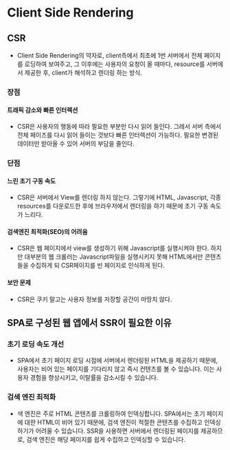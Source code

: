 # Client Side Rendering

## CSR

- Client Side Rendering의 약자로, client측에서 최초에 1번 서버에서 전체 페이지를 로딩하여 보여주고, 그 이후에는 사용자의 요청이 올 때마다, resource를 서버에서 제공한 후, client가 해석하고 렌더링 하는 방식.

### 장점

#### 트래픽 감소와 빠른 인터렉션

- CSR은 사용자의 행동에 따라 필요한 부분만 다시 읽어 들인다. 그레서 서버 측에서 전체 페이즈를 다시 읽어 들이는 것보다 빠른 인터렉션이 가능하다. 필요한 변경된 데이터만 받아올 수 있어 서버의 부담을 줄인다.

### 단점

#### 느린 초기 구동 속도

- CSR은 서버에서 View를 렌더링 하지 않는다. 그렇기에 HTML, Javascript, 각종 resources를 다운로드한 후에 브라우저에서 렌더링을 하기 때문에 초기 구동 속도가 느리다.

#### 검색엔진 최적화(SEO)의 어려움

- CSR은 웹 페이지에서 view를 생성하기 위해 Javascript를 실행시켜야 한다. 하지만 대부분의 웹 크롤러는 Javascript파일을 실행시키지 못해 HTML에서만 콘텐츠들을 수집하게 되 CSR페이지를 빈 페이지로 인식하게 된다.

#### 보안 문제

- CSR은 쿠키 말고는 사용자 정보를 저장할 공간이 마땅치 않다.

## SPA로 구성된 웹 앱에서 SSR이 필요한 이유

### 초기 로딩 속도 개선
- SPA에서 초기 페이지 로딩 시점에 서버에서 렌더링된 HTML을 제공하기 때문에, 사용자는 비어 있는 페이지를 기다리지 않고 즉시 컨텐츠를 볼 수 있습니다. 이는 사용자 경험을 향상시키고, 이탈률을 감소시킬 수 있습니다.

### 검색 엔진 최적화
- 색 엔진은 주로 HTML 콘텐츠를 크롤링하여 인덱싱합니다. SPA에서는 초기 페이지에 대한 HTML이 비어 있기 때문에, 검색 엔진이 적절한 콘텐츠를 수집하고 인덱싱하기가 어려울 수 있습니다. SSR을 사용하면 서버에서 렌더링된 페이지를 제공하므로, 검색 엔진은 해당 페이지를 쉽게 수집하고 인덱싱할 수 있습니다.